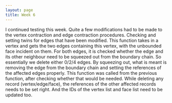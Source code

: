 ```yaml
---
layout: page
title: Week 6
---
```


I continued testing this week. Quite a few modifications had to be made to the vertex contraction and edge contraction procedures. Checking and setting twins for edges that have been modified. This function takes in a vertex and gets the two edges containing this vertex, with the unbounded face incident on them. For both edges, it is checked whether the edge and its other neighbour need to be squeezed out from the boundary chain. So essentially we delete either 0/2/4 edges. By squeezing out, what is meant is removing the edge from the boundary chain and setting the references of the affected edges properly. This function was called from the previous function, after checking whether that would be needed. While deleting any record (vertex/edge/face), the references of the other affected records needs to be set right. And the IDs of the vertex list and face list need to be updated too.